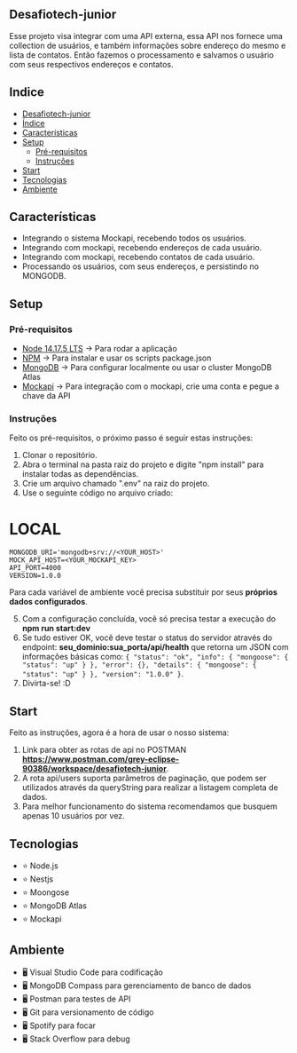 ## Desafiotech-junior

Esse projeto visa integrar com uma API externa, essa API nos fornece uma collection de usuários, e também informações sobre endereço do mesmo e lista de contatos. Então fazemos o processamento e salvamos o usuário com seus respectivos endereços e contatos.

## Indice

- [Desafiotech-junior](#Desafiotech-junior)
- [Índice](#indice)
- [Características](#características)
- [Setup](#setup)
  - [Pré-requisitos](#pre-requisitos)
  - [Instruções](#instruções)
- [Start](#start)
- [Tecnologias](#tecnologias)
- [Ambiente](#ambiente)

## Características

- Integrando o sistema Mockapi, recebendo todos os usuários.
- Integrando com mockapi, recebendo endereços de cada usuário.
- Integrando com mockapi, recebendo contatos de cada usuário.
- Processando os usuários, com seus endereços, e persistindo no MONGODB.

## Setup

### Pré-requisitos

- [Node 14.17.5 LTS](https://nodejs.org/en/) -> Para rodar a aplicação
- [NPM](https://www.npmjs.com) -> Para instalar e usar os scripts package.json
- [MongoDB](https://www.mongodb.com/try) -> Para configurar localmente ou usar o cluster MongoDB Atlas
- [Mockapi](https://www.mockapi.io) -> Para integração com o mockapi, crie uma conta e pegue a chave da API

### Instruções

Feito os pré-requisitos, o próximo passo é seguir estas instruções:

1. Clonar o repositório.
2. Abra o terminal na pasta raiz do projeto e digite "npm install" para instalar todas as dependências.
3. Crie um arquivo chamado ".env" na raiz do projeto.
4. Use o seguinte código no arquivo criado:

# LOCAL

```env
MONGODB_URI='mongodb+srv://<YOUR_HOST>'
MOCK_API_HOST=<YOUR_MOCKAPI_KEY>
API_PORT=4000
VERSION=1.0.0
```

Para cada variável de ambiente você precisa substituir por seus **próprios dados configurados**.

5. Com a configuração concluída, você só precisa testar a execução do **npm run start:dev**
6. Se tudo estiver OK, você deve testar o status do servidor através do endpoint: **seu_dominio:sua_porta/api/health** que retorna um JSON com informações básicas como: `{ "status": "ok", "info": { "mongoose": { "status": "up" } }, "error": {}, "details": { "mongoose": { "status": "up" } }, "version": "1.0.0" }`.
7. Divirta-se! :D

## Start

Feito as instruções, agora é a hora de usar o nosso sistema:

1. Link para obter as rotas de api no POSTMAN **https://www.postman.com/grey-eclipse-90386/workspace/desafiotech-junior**.
2. A rota api/users suporta parâmetros de paginação, que podem ser utilizados através da queryString para realizar a listagem completa de dados.
3. Para melhor funcionamento do sistema recomendamos que busquem apenas 10 usuários por vez.

## Tecnologias

- :star: Node.js
- :star: Nestjs
- :star: Moongose
- :star: MongoDB Atlas
- :star: Mockapi

## Ambiente

- :desktop_computer: Visual Studio Code para codificação
- :desktop_computer: MongoDB Compass para gerenciamento de banco de dados
- :desktop_computer: Postman para testes de API
- :desktop_computer: Git para versionamento de código
- :desktop_computer: Spotify para focar
- :desktop_computer: Stack Overflow para debug
